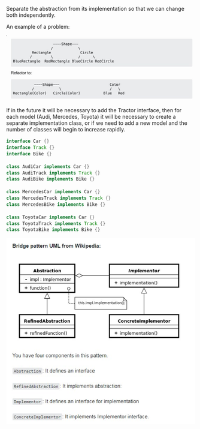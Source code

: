 Separate the abstraction from its implementation so that we can change both independently.

An example of a problem:  

![bridge](https://raw.githubusercontent.com/AdilhanKaikenov/gof-design-patterns/master/structural/bridge/etc/Bridge.jpg)

If in the future it will be necessary to add the Tractor interface, 
then for each model (Audi, Mercedes, Toyota) it will be necessary to create a separate implementation class, 
or if we need to add a new model and the number of classes will begin to increase rapidly.

```java 
interface Car {}
interface Track {}
interface Bike {}

class AudiCar implements Car {}
class AudiTrack implements Track {}
class AudiBike implements Bike {}

class MercedesCar implements Car {}
class MercedesTrack implements Track {}
class MercedesBike implements Bike {}

class ToyotaCar implements Car {}
class ToyotaTrack implements Track {}
class ToyotaBike implements Bike {}

```

![bridge-uml](https://raw.githubusercontent.com/AdilhanKaikenov/gof-design-patterns/master/structural/bridge/etc/Bridge-UML.jpg)
